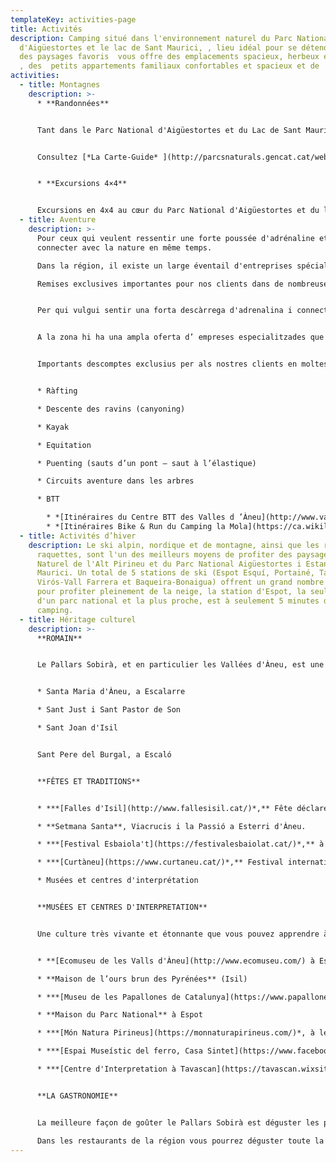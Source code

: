 ```yaml
---
templateKey: activities-page
title: Activités
description: Camping situé dans l'environnement naturel du Parc National
  d'Aigüestortes et le lac de Sant Maurici, , lieu idéal pour se détendre, jouir
  des paysages favoris  vous offre des emplacements spacieux, herbeux et ombreux
  , des  petits appartements familiaux confortables et spacieux et de  bungalows
activities:
  - title: Montagnes
    description: >-
      * **Randonnées**


      Tant dans le Parc National d'Aigüestortes et du Lac de Sant Maurici que dans la zone périphérique, vous trouverez toujours un chemin qui vous convient: des petites sorties en famille aux longues traversées en haute montagne.


      Consultez [*La Carte-Guide* ](http://parcsnaturals.gencat.cat/web/.content/Xarxa-de-parcs/aiguestortes/Inici/PDF/PNASM_planol_guia_LRv4_ENG_FRE.pdf)et  *[La brochure des itinéraires recommandés](http://parcsnaturals.gencat.cat/web/.content/Xarxa-de-parcs/aiguestortes/gaudeix-del-parc/guia-de-visita/Propostes-itineraris-per-dies/Pdf/ITI_Valls_d_Aneu_FRE.pdf)* 


      * **Excursions 4×4**


      Excursions en 4x4 au cœur du Parc National d'Aigüestortes et du lac de San Maurici.*[ Plus d'informations](https://www.taxisespot.com/)*
  - title: Aventure
    description: >-
      Pour ceux qui veulent ressentir une forte poussée d'adrénaline et se
      connecter avec la nature en même temps.

      Dans la région, il existe un large éventail d'entreprises spécialisées qui proposent des sports d'aventure en toute sécurité, en fournissant l'équipement nécessaire et un guide ou un moniteur qualifié.

      Remises exclusives importantes pour nos clients dans de nombreuses activités d'aventure. A la réception nous vous informerons.


      Per qui vulgui sentir una forta descàrrega d'adrenalina i connectar amb la naturalesa al mateix temps.


      A la zona hi ha una ampla oferta d’ empreses especialitzades que ofereixen esports d’ aventura de forma segura, proporcionant l’equipament necessari i un guia o monitor qualificat.


      Importants descomptes exclusius per als nostres clients en moltes de les activitat d'aventura. A recepció l'informarem.


      * Ràfting

      * Descente des ravins (canyoning)

      * Kayak

      * Equitation

      * Puenting (sauts d’un pont – saut à l’élastique)

      * Circuits aventure dans les arbres

      * BTT

        * *[Itinéraires du Centre BTT des Valles d ’Àneu](http://www.vallsdaneu.org/uploads/c852dace954a2ea09760c45a463b1908.pdf)*. 211 km d'itinéraires balisés de différents niveaux.
        * *[Itinéraires Bike & Run du Camping la Mola](https://ca.wikiloc.com/wikiloc/map.do?sw=-89.9993295%2C-179.999&ne=89.999%2C179.999&loop=1&q=C%C3%A0mping%20la%20Mola&place=C%C3%A0mping%20la%20Mola&fitMapToTrails=1&uid=1782701&page=1).* Ils partent tous et arrivent au camping.
  - title: Activités d’hiver
    description: Le ski alpin, nordique et de montagne, ainsi que les randonnée en
      raquettes, sont l'un des meilleurs moyens de profiter des paysages du Parc
      Naturel de l'Alt Pirineu et du Parc National Aigüestortes i Estany de Sant
      Maurici. Un total de 5 stations de ski (Espot Esquí, Portainé, Tavasacan,
      Virós-Vall Farrera et Baqueira-Bonaigua) offrent un grand nombre d'options
      pour profiter pleinement de la neige, la station d'Espot, la seule à côté
      d'un parc national et la plus proche, est à seulement 5 minutes du
      camping.
  - title: Héritage culturel
    description: >-
      **ROMAIN**


      Le Pallars Sobirà, et en particulier les Vallées d'Àneu, est une terre d'églises, d'ermitages et de monastères, avec de hauts clochers couronnés de dalles d'ardoise qui dépassent au-dessus des villages et de petits ermitages qui se cachent entre collines et montagnes.


      * Santa Maria d'Àneu, a Escalarre

      * Sant Just i Sant Pastor de Son

      * Sant Joan d'Isil 


      Sant Pere del Burgal, a Escaló


      **FÊTES ET TRADITIONS**


      * ***[Falles d'Isil](http://www.fallesisil.cat/)*,** Fête déclaré d’intérêt national en juin 2010 et patrimoine immatériel de l’humanité par l’UNESCO, en 2015.

      * **Setmana Santa**, Viacrucis i la Passió a Esterri d'Àneu.

      * ***[Festival Esbaiola't](https://festivalesbaiolat.cat/)*,** à Esterri d’Aneu, arts du spectacle de rue et pour tous les publics.

      * ***[Curtàneu](https://www.curtaneu.cat/)*,** Festival international du court-métrage dans les Valls d’Àneu, dans le Pallars Sobirà. Le spectacle fait partie de Catalunya Film Festivals, le coordinateur des festivals en Catalogne.

      * Musées et centres d'interprétation


      **MUSÉES ET CENTRES D'INTERPRETATION**


      Une culture très vivante et étonnante que vous pouvez apprendre à connaître grâce à la diffusion et à la protection de notre patrimoine historique.


      * **[Ecomuseu de les Valls d'Àneu](http://www.ecomuseu.com/) à Esterri d'Àneu**

      * **Maison de l’ours brun des Pyrénées** (Isil)

      * ***[Museu de les Papallones de Catalunya](https://www.papallones.net/)*, a Ribera de Cardós**

      * **Maison du Parc National** à Espot

      * ***[Món Natura Pirineus](https://monnaturapirineus.com/)*, à les Planes de Son**

      * ***[Espai Museístic del ferro, Casa Sintet](https://www.facebook.com/casasintet/)*, a Alins**

      * ***[Centre d'Interpretation à Tavascan](https://tavascan.wixsite.com/tavascan)*, La forçe de l'eau**


      **LA GASTRONOMIE**


      La meilleure façon de goûter le Pallars Sobirà est déguster les produits fabriqués dans la région. N'hésitez pas à rendre visite à nos producteurs locaux, qui vous proposeront leurs meilleurs produits locaux, et vous expliqueront comment ils les fabriquent : Fromages, yaourts artisanals, saucissons…

      Dans les restaurants de la région vous pourrez déguster toute la saveur des Pyrénées sur la table : champignons, viande de gibier, viande grillée, soupe catalane avec pâte, du riz ou les deux (escudella), saucisson d’agneau (girella), trinxat del Pallars…
---
```

